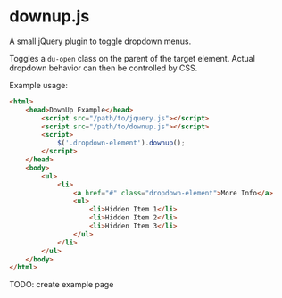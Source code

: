 downup.js
======

A small jQuery plugin to toggle dropdown menus.

Toggles a `du-open` class on the parent of the target element. Actual dropdown behavior can then be controlled by CSS.

Example usage:

```html
<html>
	<head>DownUp Example</head>
		<script src="/path/to/jquery.js"></script>
		<script src="/path/to/downup.js"></script>
		<script>
			$('.dropdown-element').downup();
		</script>
	</head>
	<body>
		<ul>
			<li>
				<a href="#" class="dropdown-element">More Info</a>
				<ul>
					<li>Hidden Item 1</li>
					<li>Hidden Item 2</li>
					<li>Hidden Item 3</li>
				</ul>
			</li>
		</ul>
	</body>
</html>
```

TODO: create example page